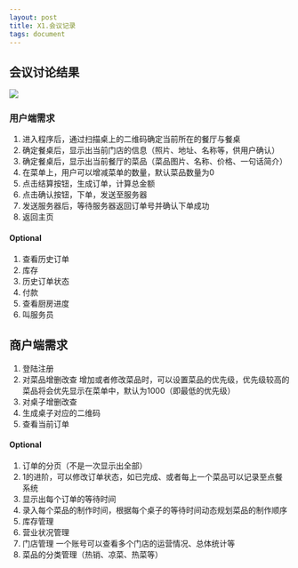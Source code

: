 ```yaml
---
layout: post
title: X1.会议记录
tags: document
---
```


## 会议讨论结果

![](http://on-img.com/chart_image/5ab4a7afe4b027675e3630c6.png?_=1521992901979)

### 用户端需求

1. 进入程序后，通过扫描桌上的二维码确定当前所在的餐厅与餐桌
2. 确定餐桌后，显示出当前门店的信息（照片、地址、名称等，供用户确认）
3. 确定餐桌后，显示出当前餐厅的菜品（菜品图片、名称、价格、一句话简介）
4. 在菜单上，用户可以增减菜单的数量，默认菜品数量为0
5. 点击结算按钮，生成订单，计算总金额
6. 点击确认按钮，下单，发送至服务器
7. 发送服务器后，等待服务器返回订单号并确认下单成功
8. 返回主页

#### Optional

1. 查看历史订单
2. 库存
3. 历史订单状态
4. 付款
5. 查看厨房进度
6. 叫服务员

## 商户端需求

1. 登陆注册
2. 对菜品增删改查
   增加或者修改菜品时，可以设置菜品的优先级，优先级较高的菜品将会优先显示在菜单中，默认为1000（即最低的优先级）
3. 对桌子增删改查
4. 生成桌子对应的二维码
5. 查看当前订单

#### Optional

1. 订单的分页（不是一次显示出全部）
2. 1的进阶，可以修改订单状态，如已完成、或者每上一个菜品可以记录至点餐系统
3. 显示出每个订单的等待时间
4. 录入每个菜品的制作时间，根据每个桌子的等待时间动态规划菜品的制作顺序
5. 库存管理
6. 营业状况管理
7. 门店管理
   一个账号可以查看多个门店的运营情况、总体统计等
8. 菜品的分类管理（热销、凉菜、热菜等）
